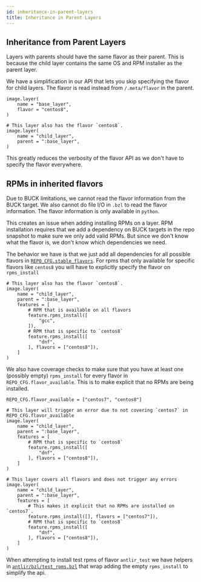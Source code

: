 ```yaml
---
id: inheritance-in-parent-layers
title: Inheritance in Parent Layers
---
```


## Inheritance from Parent Layers

Layers with parents should have the same flavor as their parent. This is because the child layer contains the same OS and RPM installer as the parent layer.

We have a simplification in our API that lets you skip specifying the flavor for child layers. The flavor is read instead from `/.meta/flavor` in the parent.

```
image.layer(
    name = "base_layer",
    flavor = "centos8",
)

# This layer also has the flavor `centos8`.
image.layer(
    name = "child_layer",
    parent = ":base_layer",
)
```

This greatly reduces the verbosity of the flavor API as we don't have to specify the flavor everywhere.

## RPMs in inherited flavors

Due to BUCK limitations, we cannot read the flavor information from the BUCK target. We also cannot do file I/O in `.bzl` to read the flavor information. The flavor information is only available in `python`.

This creates an issue when adding installing RPMs on a layer. RPM installation requires that we add a dependency on BUCK targets in the repo snapshot to make sure we only add valid RPMs. But since we don't know what the flavor is, we don't know which dependencies we need.

The behavior we have is that we just add all dependencies for all possible flavors in [`REPO_CFG.stable_flavors`](stable-flavors.md). For rpms that only available for specific flavors like `centos8` you will have to explicitly specify the flavor on `rpms_install`

```
# This layer also has the flavor `centos8`.
image.layer(
    name = "child_layer",
    parent = ":base_layer",
    features = [
        # RPM that is available on all flavors
        feature.rpms_install([
            "gcc",
        ]),
        # RPM that is specific to `centos8`
        feature.rpms_install([
            "dnf",
        ], flavors = ["centos8"]),
    ]
)
```

We also have coverage checks to make sure that you have at least one (possibly empty) `rpms_install` for every flavor in `REPO_CFG.flavor_available`. This is to make explicit that no RPMs are being installed.

```
REPO_CFG.flavor_available = ["centos7", "centos8"]

# This layer will trigger an error due to not covering `centos7` in REPO_CFG.flavor_available
image.layer(
    name = "child_layer",
    parent = ":base_layer",
    features = [
        # RPM that is specific to `centos8`
        feature.rpms_install([
            "dnf",
        ], flavors = ["centos8"]),
    ]
)

# This layer covers all flavors and does not trigger any errors
image.layer(
    name = "child_layer",
    parent = ":base_layer",
    features = [
        # This makes it explicit that no RPMs are installed on `centos7`.
        feature.rpms_install([], flavors = ["centos7"]),
        # RPM that is specific to `centos8`
        feature.rpms_install([
            "dnf",
        ], flavors = ["centos8"]),
    ]
)
```

When attempting to install test rpms of flavor `antlir_test` we have helpers in [`antlir/bzl/test_rpms.bzl`](../../api/bzl/test_rpms.bzl.md) that wrap adding the empty `rpms_install` to simplify the api.

